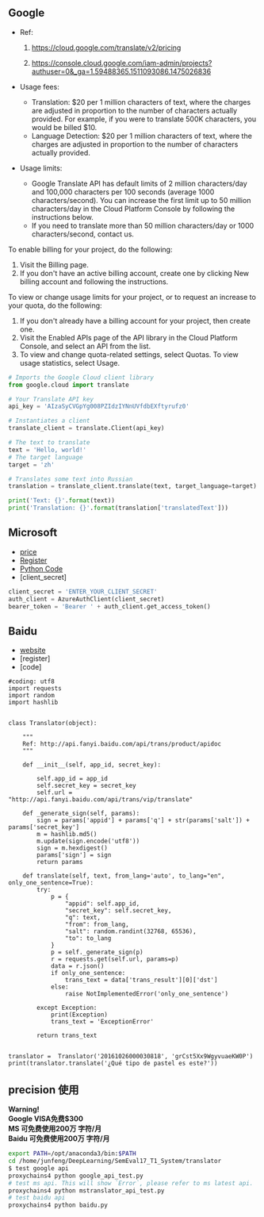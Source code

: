 ## Google

- Ref:
  1. https://cloud.google.com/translate/v2/pricing

  1. https://console.cloud.google.com/iam-admin/projects?authuser=0&_ga=1.59488365.1511093086.1475026836

- Usage fees:
  
  - Translation:
    $20 per 1 million characters of text, where the charges are adjusted in proportion to the number of characters actually provided. For example, if you were to translate 500K characters, you would be billed $10.
  - Language Detection:
    $20 per 1 million characters of text, where the charges are adjusted in proportion to the number of characters actually provided.
- Usage limits:
  - Google Translate API has default limits of 2 million characters/day and 100,000 characters per 100 seconds (average 1000 characters/second). You can increase the first limit up to 50 million characters/day in the Cloud Platform Console by following the instructions below.
  - If you need to translate more than 50 million characters/day or 1000 characters/second, contact us.

To enable billing for your project, do the following:
  1. Visit the Billing page.
  2. If you don't have an active billing account, create one by clicking New billing account and following the instructions.

To view or change usage limits for your project, or to request an increase to your quota, do the following:
  1. If you don't already have a billing account for your project, then create one.
  2. Visit the Enabled APIs page of the API library in the Cloud Platform Console, and select an API from the list.
  3. To view and change quota-related settings, select Quotas. To view usage statistics, select Usage.

```python
# Imports the Google Cloud client library
from google.cloud import translate

# Your Translate API key
api_key = 'AIzaSyCVGpYg008PZIdzIYNnUVfdbEXftyrufz0'

# Instantiates a client
translate_client = translate.Client(api_key)

# The text to translate
text = 'Hello, world!'
# The target language
target = 'zh'

# Translates some text into Russian
translation = translate_client.translate(text, target_language=target)

print('Text: {}'.format(text))
print('Translation: {}'.format(translation['translatedText']))
```

## Microsoft
- [price](https://azure.microsoft.com/en-us/pricing/details/cognitive-services/translator-text-api/)
- [Register](https://www.microsoft.com/en-us/translator/getstarted.aspx)
- [Python Code](https://github.com/MicrosoftTranslator/PythonConsole)
- [client_secret]
```python
client_secret = 'ENTER_YOUR_CLIENT_SECRET'
auth_client = AzureAuthClient(client_secret)
bearer_token = 'Bearer ' + auth_client.get_access_token()
```

## Baidu
- [website](http://api.fanyi.baidu.com/api/trans/product/apidoc)
- [register]
- [code]
```
#coding: utf8
import requests
import random
import hashlib


class Translator(object):

    """
    Ref: http://api.fanyi.baidu.com/api/trans/product/apidoc
    """

    def __init__(self, app_id, secret_key):

        self.app_id = app_id
        self.secret_key = secret_key
        self.url = "http://api.fanyi.baidu.com/api/trans/vip/translate"

    def _generate_sign(self, params):
        sign = params['appid'] + params['q'] + str(params['salt']) + params['secret_key']
        m = hashlib.md5()
        m.update(sign.encode('utf8'))
        sign = m.hexdigest()
        params['sign'] = sign
        return params

    def translate(self, text, from_lang='auto', to_lang="en", only_one_sentence=True):
        try:
            p = {
                "appid": self.app_id,
                "secret_key": self.secret_key,
                "q": text,
                "from": from_lang,
                "salt": random.randint(32768, 65536),
                "to": to_lang
            }
            p = self._generate_sign(p)
            r = requests.get(self.url, params=p)
            data = r.json()
            if only_one_sentence:
                trans_text = data['trans_result'][0]['dst']
            else:
                raise NotImplementedError('only_one_sentence')

        except Exception:
            print(Exception)
            trans_text = 'ExceptionError'

        return trans_text


translator =  Translator('20161026000030818', 'grCst5Xx9WgyvuaeKW0P')
print(translator.translate('¿Qué tipo de pastel es este?'))
```

## precision 使用
**Warning!** <br/>
**Google VISA免费$300** <br/>
**MS 可免费使用200万 字符/月** <br/>
**Baidu 可免费使用200万 字符/月** <br/>
```bash
export PATH=/opt/anaconda3/bin:$PATH
cd /home/junfeng/DeepLearning/SemEval17_T1_System/translator
$ test google api
proxychains4 python google_api_test.py
# test ms api. This will show `Error`, please refer to ms latest api.
proxychains4 python mstranslator_api_test.py
# test baidu api
proxychains4 python baidu.py
```

